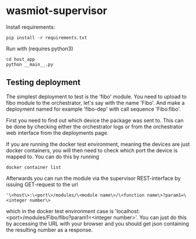 # wasmiot-supervisor

Install requirements:
```
pip install -r requirements.txt
```

Run with (requires python3)
```
cd host_app
python __main__.py
```
## Testing deployment

The simplest deployment to test is the 'fibo' module. You need to upload to fibo module to the orchestrator, let's say with the name 'Fibo'. And
make a deployment named for example 'fibo-dep' with call sequence
'Fibo:fibo'.

First you need to find out which device the package was sent to. This can
be done by checking either the orchestrator logs or from the orchestrator
web interface from the deployments page.

If you are running the docker test environment, meaning the devices are
just docker containers, you will then need to check which port the device
is mapped to. You can do this by running
```
docker container list
```

Afterwards you can run the module via the supervisor REST-interface by
issuing GET-request to the url
```
'\<host\>:\<port\>/modules/\<module name\>/\<function name\>?param1=\<integer number\>
```
which in the docker test environment case
is 'localhost:\<port\>/modules/Fibo/fibo?param1=\<integer number\>'.
You can just do this by accessing the URL with your browser and you should get json containing the resulting number as a response.